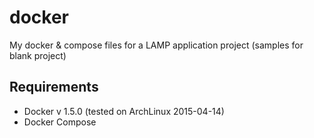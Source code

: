 # docker

My docker & compose files for a LAMP application project (samples for blank project)

## Requirements

- Docker v 1.5.0 (tested on ArchLinux 2015-04-14)
- Docker Compose
